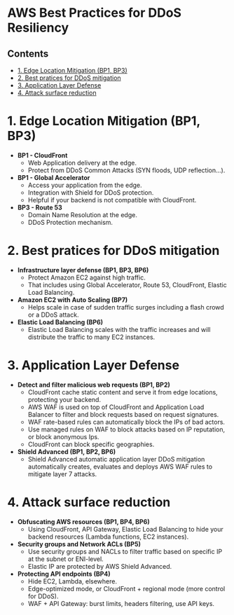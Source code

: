 # AWS Best Practices for DDoS Resiliency <!-- omit in toc -->

## Contents <!-- omit in toc -->

- [1. Edge Location Mitigation (BP1, BP3)](#1-edge-location-mitigation-bp1-bp3)
- [2. Best pratices for DDoS mitigation](#2-best-pratices-for-ddos-mitigation)
- [3. Application Layer Defense](#3-application-layer-defense)
- [4. Attack surface reduction](#4-attack-surface-reduction)

# 1. Edge Location Mitigation (BP1, BP3)

- **BP1 - CloudFront**
  - Web Application delivery at the edge.
  - Protect from DDoS Common Attacks (SYN floods, UDP reflection...).
- **BP1 - Global Accelerator**
  - Access your application from the edge.
  - Integration with Shield for DDoS protection.
  - Helpful if your backend is not compatible with CloudFront.
- **BP3 - Route 53**
  - Domain Name Resolution at the edge.
  - DDoS Protection mechanism.

# 2. Best pratices for DDoS mitigation

- **Infrastructure layer defense (BP1, BP3, BP6)**
  - Protect Amazon EC2 against high traffic.
  - That includes using Global Accelerator, Route 53, CloudFront, Elastic Load Balancing.
- **Amazon EC2 with Auto Scaling (BP7)**
  - Helps scale in case of sudden traffic surges including a flash crowd or a DDoS attack.
- **Elastic Load Balancing (BP6)**
  - Elastic Load Balancing scales with the traffic increases and will distribute the traffic to many EC2 instances.

# 3. Application Layer Defense

- **Detect and filter malicious web requests (BP1, BP2)**
  - CloudFront cache static content and serve it from edge locations, protecting your backend.
  - AWS WAF is used on top of CloudFront and Application Load Balancer to filter and block requests based on request signatures.
  - WAF rate-based rules can automatically block the IPs of bad actors.
  - Use managed rules on WAF to block attacks based on IP reputation, or block anonymous Ips.
  - CloudFront can block specific geographies.
- **Shield Advanced (BP1, BP2, BP6)**
  - Shield Advanced automatic application layer DDoS mitigation automatically creates, evaluates and deploys AWS WAF rules to mitigate layer 7 attacks.

# 4. Attack surface reduction

- **Obfuscating AWS resources (BP1, BP4, BP6)**
  - Using CloudFront, API Gateway, Elastic Load Balancing to hide your backend resources (Lambda functions, EC2 instances).
- **Security groups and Network ACLs (BP5)**
  - Use security groups and NACLs to filter traffic based on specific IP at the subnet or ENI-level.
  - Elastic IP are protected by AWS Shield Advanced.
- **Protecting API endpoints (BP4)**
  - Hide EC2, Lambda, elsewhere.
  - Edge-optimized mode, or CloudFront + regional mode (more control for DDoS).
  - WAF + API Gateway: burst limits, headers filtering, use API keys.
